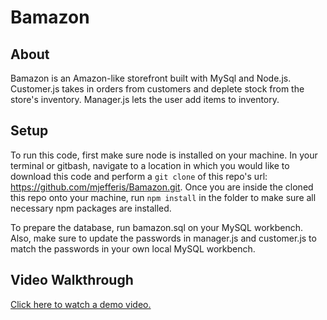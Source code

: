 # Bamazon

## About
Bamazon is an Amazon-like storefront built with MySql and Node.js. Customer.js takes in orders from customers and deplete stock from the store's inventory. Manager.js lets the user add items to inventory. 

## Setup
To run this code, first make sure node is installed on your machine. In your terminal or gitbash, navigate to a location in which you would like to download this code and perform a ````git clone```` of this repo's url: https://github.com/mjefferis/Bamazon.git. Once you are inside the cloned this repo onto your machine,  run ````npm install```` in the folder to make sure all necessary npm packages are installed.

To prepare the database, run bamazon.sql on your MySQL workbench. Also, make sure to update the passwords in manager.js and customer.js to match the passwords in your own local MySQL workbench. 

## Video Walkthrough
<a href="https://drive.google.com/file/d/10D45u1ZYG6C4cTN4g4jIEG__6rsO3R-W/view?usp=sharing">Click here to watch a demo video.</a>

